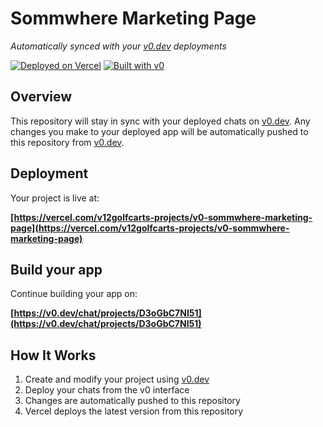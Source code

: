 # Sommwhere Marketing Page

*Automatically synced with your [v0.dev](https://v0.dev) deployments*

[![Deployed on Vercel](https://img.shields.io/badge/Deployed%20on-Vercel-black?style=for-the-badge&logo=vercel)](https://vercel.com/v12golfcarts-projects/v0-sommwhere-marketing-page)
[![Built with v0](https://img.shields.io/badge/Built%20with-v0.dev-black?style=for-the-badge)](https://v0.dev/chat/projects/D3oGbC7NI51)

## Overview

This repository will stay in sync with your deployed chats on [v0.dev](https://v0.dev).
Any changes you make to your deployed app will be automatically pushed to this repository from [v0.dev](https://v0.dev).

## Deployment

Your project is live at:

**[https://vercel.com/v12golfcarts-projects/v0-sommwhere-marketing-page](https://vercel.com/v12golfcarts-projects/v0-sommwhere-marketing-page)**

## Build your app

Continue building your app on:

**[https://v0.dev/chat/projects/D3oGbC7NI51](https://v0.dev/chat/projects/D3oGbC7NI51)**

## How It Works

1. Create and modify your project using [v0.dev](https://v0.dev)
2. Deploy your chats from the v0 interface
3. Changes are automatically pushed to this repository
4. Vercel deploys the latest version from this repository
